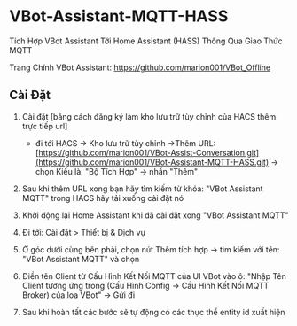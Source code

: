 # VBot-Assistant-MQTT-HASS
Tích Hợp VBot Assistant Tới Home Assistant (HASS) Thông Qua Giao Thức MQTT

Trang Chính VBot Assistant: https://github.com/marion001/VBot_Offline

## Cài Đặt
1. Cài đặt [bằng cách đăng ký làm kho lưu trữ tùy chỉnh của HACS thêm trực tiếp url]
     - đi tới HACS -> Kho lưu trữ tùy chỉnh ->Thêm URL: [https://github.com/marion001/VBot-Assist-Conversation.git](https://github.com/marion001/VBot-Assistant-MQTT-HASS.git) -> chọn Kiểu là: "Bộ Tích Hợp" -> nhấn "Thêm"

2. Sau khi thêm URL xong bạn hãy tìm kiếm từ khóa: "VBot Assistant MQTT" trong HACS hãy tải xuống cài đặt nó
3. Khởi động lại Home Assistant khi đã cài đặt xong "VBot Assistant MQTT"
4. Đi tới: Cài đặt > Thiết bị & Dịch vụ
5. Ở góc dưới cùng bên phải, chọn nút Thêm tích hợp -> tìm kiếm với tên: "VBot Assistant MQTT" và chọn
6. Điền tên Client từ Cấu Hình Kết Nối MQTT của UI VBot vào ô: "Nhập Tên Client tương ứng trong (Cấu Hình Config -> Cấu Hình Kết Nối MQTT Broker) của loa VBot" -> Gửi đi
7. Sau khi hoàn tất các bước sẽ tự động có các thực thể entity id xuất hiện
       

